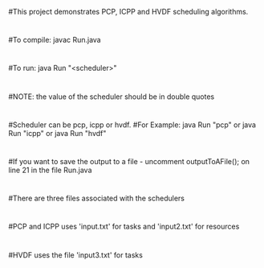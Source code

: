 #This project demonstrates PCP, ICPP and HVDF scheduling algorithms.
#
#To compile: javac Run.java
#
#To run: java Run \"\<scheduler\>\" 
#
#NOTE: the value of the scheduler should be in double quotes
#
#Scheduler can be pcp, icpp or hvdf.
#For Example: java Run \"pcp\" or java Run \"icpp\" or java Run \"hvdf\"
#
#If you want to save the output to a file - uncomment outputToAFile(); on line 21 in the file Run.java
#
#There are three files associated with the schedulers
#
#PCP and ICPP uses \'input.txt\' for tasks and \'input2.txt\' for resources
#
#HVDF uses the file \'input3.txt\' for tasks